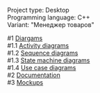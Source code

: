 Project type: Desktop<br>
Programming language: C++<br>
Variant: "Менеджер товаров"<br>

#1 [Diargams](https://github.com/kirilsemenenya/trtpo_lab/tree/main/Diagrams)<br>
#1.1 [Activity diagrams](https://github.com/kirilsemenenya/trtpo_lab/tree/main/Diagrams/Activity%20diagrams)<br>
#1.2 [Sequence diagrams](https://github.com/kirilsemenenya/trtpo_lab/tree/main/Diagrams/Sequence%20diagrams)<br>
#1.3 [State machine diagrams](https://github.com/kirilsemenenya/trtpo_lab/tree/main/Diagrams/State%20machine%20diagrams)<br>
#1.4 [Use case diagrams](https://github.com/kirilsemenenya/trtpo_lab/tree/main/Diagrams/Use%20case%20diagrams)<br>
#2 [Documentation](https://github.com/kirilsemenenya/trtpo_lab/tree/main/Documentation)<br>
#3 [Mockups](https://github.com/kirilsemenenya/trtpo_lab/tree/main/Mockups)<br>

